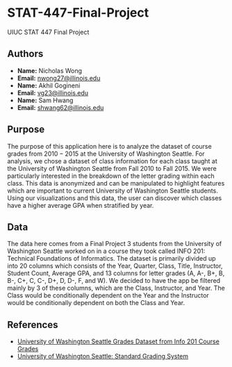 # STAT-447-Final-Project
UIUC STAT 447 Final Project

## Authors

-   **Name:** Nicholas Wong
-   **Email:** [nwong27\@illinois.edu](mailto:nwong27@illinois.edu)
-   **Name:** Akhil Gogineni
-   **Email:** [vg23\@illinois.edu](mailto:vg23@illinois.edu)
-   **Name:** Sam Hwang
-   **Email:** [shwang62\@illinois.edu](mailto:shwang62@illinois.edu)

## Purpose

The purpose of this application here is to analyze the dataset of course grades from $2010 - 2015$ at the University of Washington Seattle. For analysis, we chose a dataset of class information for each class taught at the University of Washington Seattle from 
Fall $2010$ to Fall $2015.$ We were particularly interested in the breakdown of the letter grading within each class. This data is anonymized and can be manipulated to highlight features which are important to current University of Washington Seattle students. 
Using our visualizations and this data, the user can discover which classes have a higher average GPA when stratified by year.

## Data

The data here comes from a Final Project $3$ students from the University of Washington Seattle worked on in a course they took called INFO $201$: Technical Foundations of Informatics. The dataset is primarily divided up into $20$ columns which consists of the Year, Quarter, Class, Title, Instructor, Student Count, Average GPA, and $13$ columns for letter grades (A, A-, B+, B, B-, C+, C, C-, D+, D, 
D-, F, and W). We decided to have the app be filtered mainly by $3$ of these columns, which are the Class, Instructor, and Year. The 
Class would be conditionally dependent on the Year and the Instructor would be conditionally dependent on both the Class and Year.

## References
- [University of Washington Seattle Grades Dataset from Info 201 Course Grades](https://github.com/joshkeating/info-201-coursegrades/)
- [University of Washington Seattle: Standard Grading System](https://www.washington.edu/students/gencat/front/Grading_Sys.html)